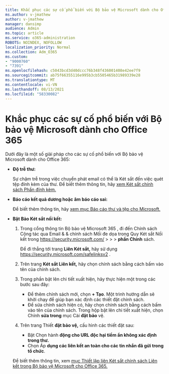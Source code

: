 ```yaml
---
title: Khắc phục các sự cố phổ biến với Bộ bảo vệ Microsoft dành cho Office 365
ms.author: v-jmathew
author: v-jmathew
manager: dansimp
audience: Admin
ms.topic: article
ms.service: o365-administration
ROBOTS: NOINDEX, NOFOLLOW
localization_priority: Normal
ms.collection: Adm_O365
ms.custom:
- "9000760"
- "7391"
ms.openlocfilehash: c5043bcd3d40dccc76b348f436001408e42ee7f9
ms.sourcegitcommit: ab75f66355116e995b3cb5505465b31989339e28
ms.translationtype: MT
ms.contentlocale: vi-VN
ms.lasthandoff: 08/13/2021
ms.locfileid: "58330082"
---
```

# <a name="fix-common-problems-with-microsoft-defender-for-office-365"></a>Khắc phục các sự cố phổ biến với Bộ bảo vệ Microsoft dành cho Office 365

Dưới đây là một số giải pháp cho các sự cố phổ biến với Bộ bảo vệ Microsoft dành cho Office 365:

- **Độ trễ thư:**

  Sự chậm trễ trong việc chuyển phát email có thể là Két sắt đến việc quét tệp đính kèm của thư. Để biết thêm thông tin, hãy [xem Két sắt chính sách Phần đính kèm.](https://docs.microsoft.com/microsoft-365/security/office-365-security/safe-attachments#safe-attachments-policy-settings)

- **Báo cáo kết quả dương hoặc âm báo cáo sai:**

  Để biết thêm thông tin, hãy [xem mục Báo cáo thư và tệp cho Microsoft.](https://docs.microsoft.com/microsoft-365/security/office-365-security/report-junk-email-messages-to-microsoft)

- **Bật Bảo Két sắt nối kết:**

  1. Trong cổng thông tin Bộ bảo vệ Microsoft 365 , đi đến Chính sách Cộng tác qua Email & & chính sách Mối đe dọa trong Quy Két sắt Nối kết trong <https://security.microsoft.com/>  \>  \>  \>  **phần Chính** sách.

     Để đi thẳng tới trang **Liên Két sắt,** hãy sử dụng <https://security.microsoft.com/safelinksv2> .

  2. Trên trang **Két sắt Liên kết,** hãy chọn chính sách bằng cách bấm vào tên của chính sách.
  3. Trong phần bật lên chi tiết xuất hiện, hãy thực hiện một trong các bước sau đây:
     - Để thêm chính sách mới, chọn **+ Tạo**. Một trình hướng dẫn sẽ khởi chạy để giúp bạn xác định các thiết đặt chính sách.
     - Để sửa chính sách hiện có, hãy chọn chính sách bằng cách bấm vào tên của chính sách. Trong hộp bật lên chi tiết xuất hiện, chọn Chỉnh **sửa trong** mục Cài **đặt bảo** vệ.
  4. Trên trang Thiết **đặt bảo vệ,** cấu hình các thiết đặt sau:
     - Bật Chọn hành **động cho URL độc hại tiềm ẩn không xác định trong thư.**
     - Chọn Áp **dụng các liên kết an toàn cho các tin nhắn đã gửi trong tổ chức**.

  Để biết thêm thông tin, xem [mục Thiết lập liên Két sắt chính sách Liên kết trong Bộ bảo vệ Microsoft cho Office 365.](https://docs.microsoft.com/microsoft-365/security/office-365-security/set-up-safe-links-policies)
